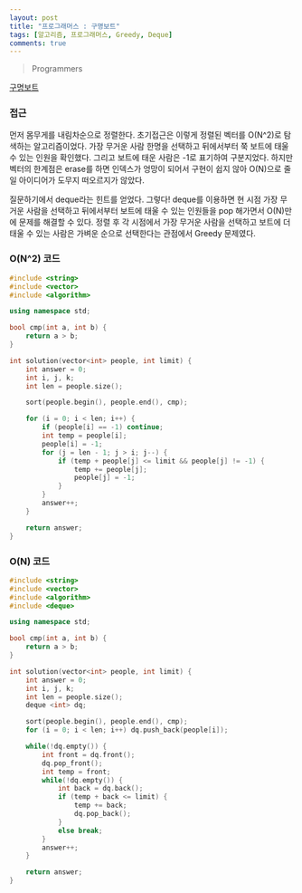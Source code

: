```yaml
---
layout: post
title: "프로그래머스 : 구명보트"
tags: [알고리즘, 프로그래머스, Greedy, Deque]
comments: true
---
```


> Programmers  

[구명보트](https://programmers.co.kr/learn/courses/30/lessons/42885)  

### 접근  
먼저 몸무게를 내림차순으로 정렬한다. 초기접근은 이렇게 정렬된 벡터를 O(N^2)로 탐색하는 알고리즘이었다. 가장 무거운 사람 한명을 선택하고 뒤에서부터 쭉 보트에 태울 수 있는 인원을 확인했다. 그리고 보트에 태운 사람은 -1로 표기하여 구분지었다. 하지만 벡터의 한계점은 erase를 하면 인덱스가 엉망이 되어서 구현이 쉽지 않아 O(N)으로 줄일 아이디어가 도무지 떠오르지가 않았다.  

질문하기에서 deque라는 힌트를 얻었다. 그렇다! deque를 이용하면 현 시점 가장 무거운 사람을 선택하고 뒤에서부터 보트에 태울 수 있는 인원들을 pop 해가면서 O(N)만에 문제를 해결할 수 있다. 정렬 후 각 시점에서 가장 무거운 사람을 선택하고 보트에 더 태울 수 있는 사람은 가벼운 순으로 선택한다는 관점에서 Greedy 문제였다.  

### O(N^2) 코드  
~~~c++
#include <string>
#include <vector>
#include <algorithm>

using namespace std;

bool cmp(int a, int b) {
    return a > b;
}

int solution(vector<int> people, int limit) {
    int answer = 0;
    int i, j, k;
    int len = people.size();

    sort(people.begin(), people.end(), cmp);

    for (i = 0; i < len; i++) {
        if (people[i] == -1) continue;
        int temp = people[i];
        people[i] = -1;
        for (j = len - 1; j > i; j--) {
            if (temp + people[j] <= limit && people[j] != -1) {
                temp += people[j];
                people[j] = -1;
            }
        }
        answer++;
    }

    return answer;
}
~~~

### O(N) 코드  
~~~c++
#include <string>
#include <vector>
#include <algorithm>
#include <deque>

using namespace std;

bool cmp(int a, int b) {
    return a > b;
}

int solution(vector<int> people, int limit) {
    int answer = 0;
    int i, j, k;
    int len = people.size();
    deque <int> dq;

    sort(people.begin(), people.end(), cmp);
    for (i = 0; i < len; i++) dq.push_back(people[i]);

    while(!dq.empty()) {
        int front = dq.front();
        dq.pop_front();
        int temp = front;
        while(!dq.empty()) {
            int back = dq.back();
            if (temp + back <= limit) {
                temp += back;
                dq.pop_back();
            }
            else break;
        }
        answer++;
    }

    return answer;
}
~~~
